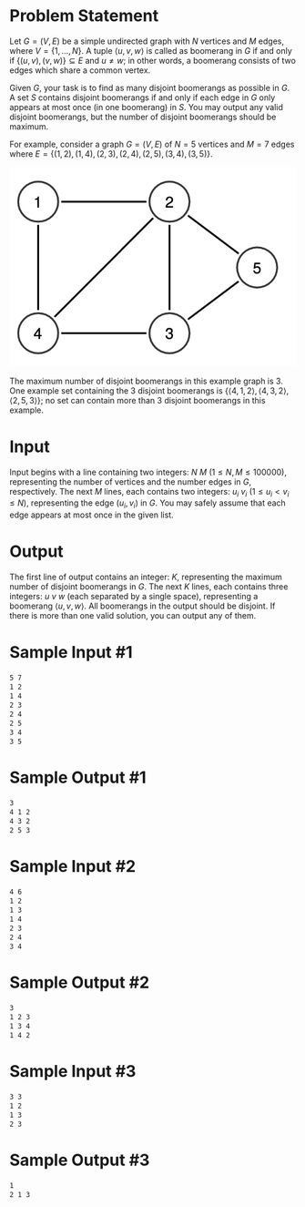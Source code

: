 # Problem Statement

Let $G = (V, E)$ be a simple undirected graph with $N$ vertices and $M$ edges, where $V = \{1, \ldots, N\}$. A tuple $\langle u, v, w \rangle$ is called as boomerang in $G$ if and only if $\{(u, v), (v, w)\} \subseteq E$ and $u \ne w$; in other words, a boomerang consists of two edges which share a common vertex.

Given $G$, your task is to find as many disjoint boomerangs as possible in $G$. A set $S$ contains disjoint boomerangs if and only if each edge in $G$ only appears at most once (in one boomerang) in $S$. You may output any valid disjoint boomerangs, but the number of disjoint boomerangs should be maximum.

For example, consider a graph $G = (V, E)$ of $N = 5$ vertices and $M = 7$ edges where $E = \{(1, 2), (1, 4), (2, 3), (2, 4), (2, 5), (3, 4), (3, 5)\}$.

![IMAGE](icpc-jakarta-2018-boomerang-1.png)

The maximum number of disjoint boomerangs in this example graph is $3$. One example set containing the $3$ disjoint boomerangs is $\{\langle 4, 1, 2 \rangle, \langle 4, 3, 2 \rangle, \langle 2, 5, 3 \rangle\}$; no set can contain more than $3$ disjoint boomerangs in this example.

# Input

Input begins with a line containing two integers: $N\ M$ $(1 \leq N, M \leq 100000)$, representing the number of vertices and the number edges in $G$, respectively. The next $M$ lines, each contains two integers: $u_i\ v_i$ $(1 \leq u_i < v_i \leq N)$, representing the edge $(u_i, v_i)$ in $G$. You may safely assume that each edge appears at most once in the given list.

# Output

The first line of output contains an integer: $K$, representing the maximum number of disjoint boomerangs in $G$. The next $K$ lines, each contains three integers: $u\ v\ w$ (each separated by a single space), representing a boomerang $\langle u, v, w \rangle$. All boomerangs in the output should be disjoint. If there is more than one valid solution, you can output any of them.

# Sample Input #1
```
5 7
1 2
1 4
2 3
2 4
2 5
3 4
3 5
```
# Sample Output #1
```
3
4 1 2
4 3 2
2 5 3
```
# Sample Input #2
```
4 6
1 2
1 3
1 4
2 3
2 4
3 4
```
# Sample Output #2
```
3
1 2 3
1 3 4
1 4 2
```
# Sample Input #3
```
3 3
1 2
1 3
2 3
```
# Sample Output #3
```
1
2 1 3
```